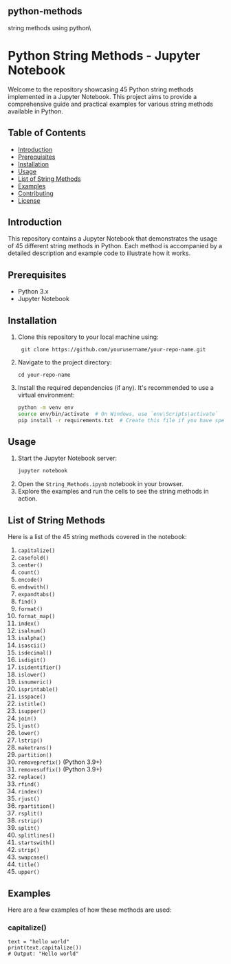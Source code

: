## python-methods
string methods using python\
# Python String Methods - Jupyter Notebook

Welcome to the repository showcasing 45 Python string methods implemented in a Jupyter Notebook. This project aims to provide a comprehensive guide and practical examples for various string methods available in Python.

## Table of Contents

- [Introduction](#introduction)
- [Prerequisites](#prerequisites)
- [Installation](#installation)
- [Usage](#usage)
- [List of String Methods](#list-of-string-methods)
- [Examples](#examples)
- [Contributing](#contributing)
- [License](#license)

## Introduction

This repository contains a Jupyter Notebook that demonstrates the usage of 45 different string methods in Python. Each method is accompanied by a detailed description and example code to illustrate how it works.

## Prerequisites

- Python 3.x
- Jupyter Notebook

## Installation

1. Clone this repository to your local machine using:
    ```
     git clone https://github.com/yourusername/your-repo-name.git
    ```
2. Navigate to the project directory:
    ```
    cd your-repo-name
    ```
3. Install the required dependencies (if any). It's recommended to use a virtual environment:
    ```bash
    python -m venv env
    source env/bin/activate  # On Windows, use `env\Scripts\activate`
    pip install -r requirements.txt  # Create this file if you have specific dependencies
    ```

## Usage

1. Start the Jupyter Notebook server:
    ```bash
    jupyter notebook
    ```
2. Open the `String_Methods.ipynb` notebook in your browser.
3. Explore the examples and run the cells to see the string methods in action.

## List of String Methods

Here is a list of the 45 string methods covered in the notebook:

1. `capitalize()`
2. `casefold()`
3. `center()`
4. `count()`
5. `encode()`
6. `endswith()`
7. `expandtabs()`
8. `find()`
9. `format()`
10. `format_map()`
11. `index()`
12. `isalnum()`
13. `isalpha()`
14. `isascii()`
15. `isdecimal()`
16. `isdigit()`
17. `isidentifier()`
18. `islower()`
19. `isnumeric()`
20. `isprintable()`
21. `isspace()`
22. `istitle()`
23. `isupper()`
24. `join()`
25. `ljust()`
26. `lower()`
27. `lstrip()`
28. `maketrans()`
29. `partition()`
30. `removeprefix()` (Python 3.9+)
31. `removesuffix()` (Python 3.9+)
32. `replace()`
33. `rfind()`
34. `rindex()`
35. `rjust()`
36. `rpartition()`
37. `rsplit()`
38. `rstrip()`
39. `split()`
40. `splitlines()`
41. `startswith()`
42. `strip()`
43. `swapcase()`
44. `title()`
45. `upper()`

## Examples

Here are a few examples of how these methods are used:

### capitalize()

```
text = "hello world"
print(text.capitalize())
# Output: "Hello world"
```
